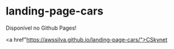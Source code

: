 # landing-page-cars
Disponível no Github Pages!

<a href"https://awssilva.github.io/landing-page-cars/">CSkynet</a>
